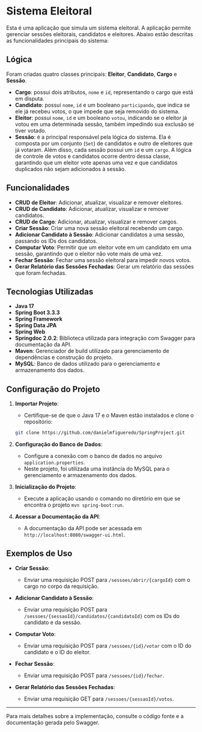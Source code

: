# Sistema Eleitoral

Esta é uma aplicação que simula um sistema eleitoral. A aplicação permite gerenciar sessões eleitorais, candidatos e eleitores. Abaixo estão descritas as funcionalidades principais do sistema:

## Lógica

Foram criadas quatro classes principais: **Eleitor**, **Candidato**, **Cargo** e **Sessão**.

- **Cargo**: possui dois atributos, `nome` e `id`, representando o cargo que está em disputa.
- **Candidato**: possui `nome`, `id` e um booleano `participando`, que indica se ele já recebeu votos, o que impede que seja removido do sistema.
- **Eleitor**: possui `nome`, `id` e um booleano `votou`, indicando se o eleitor já votou em uma determinada sessão, também impedindo sua exclusão se tiver votado.
- **Sessão**: é a principal responsável pela lógica do sistema. Ela é composta por um conjunto (`Set`) de candidatos e outro de eleitores que já votaram. Além disso, cada sessão possui um `id` e um `cargo`. A lógica de controle de votos e candidatos ocorre dentro dessa classe, garantindo que um eleitor vote apenas uma vez e que candidatos duplicados não sejam adicionados à sessão.


## Funcionalidades

- **CRUD de Eleitor**: Adicionar, atualizar, visualizar e remover eleitores.
- **CRUD de Candidato**: Adicionar, atualizar, visualizar e remover candidatos.
- **CRUD de Cargo**: Adicionar, atualizar, visualizar e remover cargos.
- **Criar Sessão**: Criar uma nova sessão eleitoral recebendo um cargo.
- **Adicionar Candidato à Sessão**: Adicionar candidatos a uma sessão, passando os IDs dos candidatos.
- **Computar Voto**: Permitir que um eleitor vote em um candidato em uma sessão, garantindo que o eleitor não vote mais de uma vez.
- **Fechar Sessão**: Fechar uma sessão eleitoral para impedir novos votos.
- **Gerar Relatório das Sessões Fechadas**: Gerar um relatório das sessões que foram fechadas.

## Tecnologias Utilizadas

- **Java 17**
- **Spring Boot 3.3.3**
- **Spring Framework**
- **Spring Data JPA**
- **Spring Web**
- **Springdoc 2.0.2**: Biblioteca utilizada para integração com Swagger para documentação da API.
- **Maven**: Gerenciador de build utilizado para gerenciamento de dependências e construção do projeto.
- **MySQL**: Banco de dados utilizado para o gerenciamento e armazenamento dos dados.

## Configuração do Projeto

1. **Importar Projeto**:
   - Certifique-se de que o Java 17 e o Maven estão instalados e clone o repositório:
   ```bash
   git clone https://github.com/danielmfigueredo/SpringProject.git

2. **Configuração do Banco de Dados**:
   - Configure a conexão com o banco de dados no arquivo `application.properties`.
   - Neste projeto, foi utilizada uma instância do MySQL para o gerenciamento e armazenamento dos dados.

3. **Inicialização do Projeto**:
   - Execute a aplicação usando o comando no diretório em que se encontra o projeto `mvn spring-boot:run`.

4. **Acessar a Documentação da API**:
   - A documentação da API pode ser acessada em `http://localhost:8080/swagger-ui.html`.

## Exemplos de Uso

- **Criar Sessão**:
  - Enviar uma requisição POST para `/sessoes/abrir/{cargoId}` com o cargo no corpo da requisição.
  
- **Adicionar Candidato à Sessão**:
  - Enviar uma requisição POST para `/sessoes/{sessaoId}/candidatos/{candidatoId}` com os IDs do candidato e da sessão.

- **Computar Voto**:
  - Enviar uma requisição POST para `/sessoes/{id}/votar` com o ID do candidato e o ID do eleitor.

- **Fechar Sessão**:
  - Enviar uma requisição POST para `/sessoes/{id}/fechar`.

- **Gerar Relatório das Sessões Fechadas**:
  - Enviar uma requisição GET para `/sessoes/{sessaoId}/votos`.

---

Para mais detalhes sobre a implementação, consulte o código fonte e a documentação gerada pelo Swagger.

